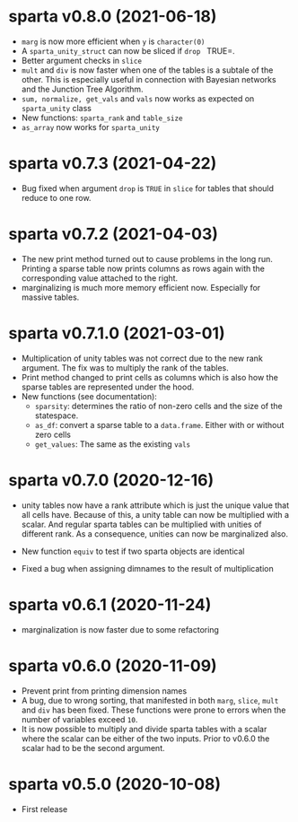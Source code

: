 # sparta v0.8.0 (2021-06-18)

 * `marg` is now more efficient when `y` is `character(0)`
 * A `sparta_unity_struct` can now be sliced if `drop ` TRUE=.
 * Better argument checks in `slice`
 * `mult` and `div` is now faster when one of the tables is a subtale of the other. This is especially useful in connection with Bayesian networks and the Junction Tree Algorithm.
 * `sum, normalize, get_vals` and `vals` now works as expected on `sparta_unity` class
 * New functions: `sparta_rank` and `table_size`
 * `as_array` now works for `sparta_unity`

# sparta v0.7.3 (2021-04-22)

 * Bug fixed when argument `drop` is `TRUE` in `slice` for tables that should reduce to one row.

# sparta v0.7.2 (2021-04-03)
 * The new print method turned out to cause problems in the long run. Printing a sparse table now prints columns as rows again with the corresponding value attached to the right.
 * marginalizing is much more memory efficient now. Especially for massive tables.

# sparta v0.7.1.0 (2021-03-01)

 * Multiplication of unity tables was not correct due to the new rank argument. The fix was to multiply the rank of the tables.
 * Print method changed to print cells as columns which is also how the sparse tables are represented under the hood.
 * New functions (see documentation):
   + `sparsity`: determines the ratio of non-zero cells and the size of the statespace.
   + `as_df`: convert a sparse table to a `data.frame`. Either with or without zero cells
   + `get_values`: The same as the existing `vals`

# sparta v0.7.0 (2020-12-16)

 * unity tables now have a rank attribute which is just the
 unique value that all cells have. Because of this, a unity
 table can now be multiplied with a scalar. And regular 
 sparta tables can be multiplied with unities of different rank.
 As a consequence, unities can now be marginalized also.
 
 * New function `equiv` to test if two sparta objects are identical
 
 * Fixed a bug when assigning dimnames to the result of multiplication

# sparta v0.6.1 (2020-11-24)

 * marginalization is now faster due to some refactoring

# sparta v0.6.0 (2020-11-09)

 * Prevent print from printing dimension names
 * A bug, due to wrong sorting, that manifested in both `marg`, `slice`, `mult` and `div` has been fixed. These functions were prone to errors when the number of variables exceed `10`.
 * It is now possible to multiply and divide sparta tables with a scalar where the scalar can be either of the two inputs. Prior to v0.6.0 the scalar had to be the second argument.

# sparta v0.5.0 (2020-10-08)

 * First release
